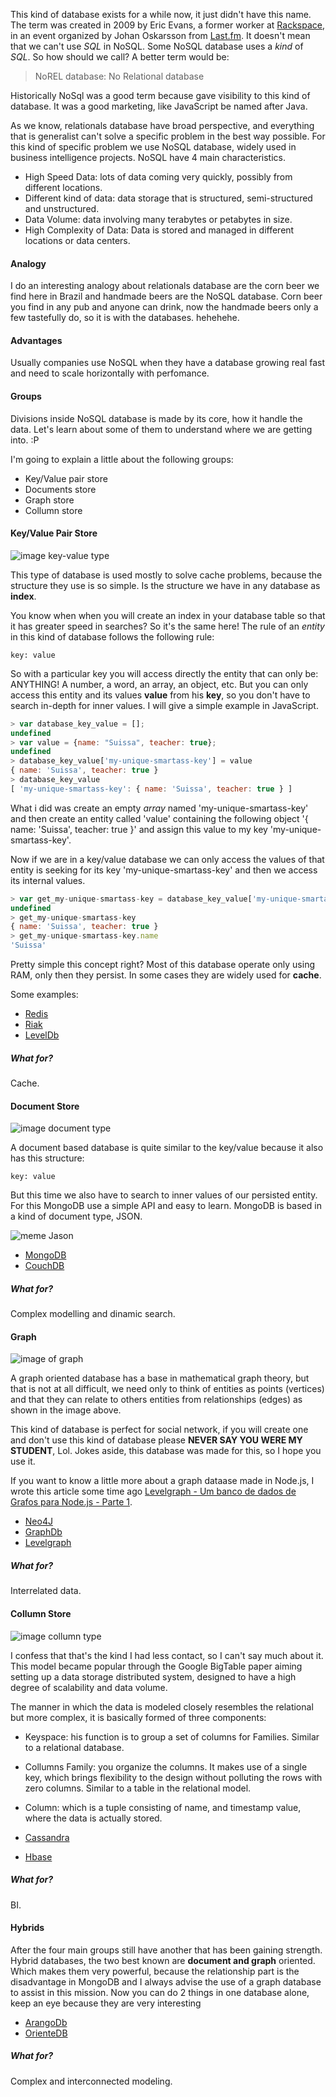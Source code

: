 This kind of database exists for a while now, it just didn't have this name. The term was created in 2009 by Eric Evans, a former worker at [Rackspace](http://www.rackspace.com/), in an event organized by Johan Oskarsson from [Last.fm](Last.fm).
It doesn't mean that we can't use *SQL* in NoSQL. Some NoSQL database uses a *kind* of *SQL*. So how should we call? A better term would be:

> NoREL database: No Relational database

Historically NoSql was a good term because gave visibility to this kind of database. It was a good marketing, like JavaScript be named after Java.

As we know, relationals database have broad perspective, and everything that is generalist can't solve a specific problem in the best way possible. For this kind of specific problem we use NoSQL database, widely used in business intelligence projects.
NoSQL have 4 main characteristics.

- High Speed Data: lots of data coming very quickly, possibly from different locations.
- Different kind of data: data storage that is structured, semi-structured and unstructured.
- Data Volume: data involving many terabytes or petabytes in size.
- High Complexity of Data: Data is stored and managed in different locations or data centers.

#### Analogy

I do an interesting analogy about relationals database are the corn beer we find here in Brazil and handmade beers are the
NoSQL database.
Corn beer you find in any pub and anyone can drink, now the handmade beers only a few tastefully do, so it is with the databases. hehehehe.

#### Advantages

Usually companies use NoSQL when they have a database growing real fast and need to scale horizontally with perfomance.

#### Groups

Divisions inside NoSQL database is made by its core, how it handle the data. Let's learn about some of them to understand where we are getting into. :P

I'm going to explain a little about the following groups:

- Key/Value pair store
- Documents store
- Graph store
- Collumn store

#### Key/Value Pair Store

![image key-value type](https://github.com/Webschool-io/be-mean-instagram/raw/master/apostila/mongodb/images/nosql-type-key-value.png)

This type of database is used mostly to solve cache problems, because the structure they use is so simple. Is the structure we have in any database as **index**.

You know when when you will create an index in your database table so that it has greater speed in searches?
So it's the same here! The rule of an *entity* in this kind of database follows the following rule:

```
key: value
```

So with a particular key you will access directly the entity that can only be: ANYTHING! A number, a word, an array, an object, etc. But you can only access this entity and its values **value** from his **key**, so you don't have to search in-depth for inner values. I will give a simple example in JavaScript.

```js
> var database_key_value = [];
undefined
> var value = {name: "Suissa", teacher: true};
undefined
> database_key_value['my-unique-smartass-key'] = value  
{ name: 'Suissa', teacher: true }
> database_key_value
[ 'my-unique-smartass-key': { name: 'Suissa', teacher: true } ]
```

What i did was create an empty *array* named 'my-unique-smartass-key' and then create an entity called 'value' containing the following object '{ name: 'Suissa', teacher: true }' and assign this value to my key 'my-unique-smartass-key'.

Now if we are in a key/value database we can only access the values of that entity is seeking for its key 'my-unique-smartass-key' and then we access its internal values.

```js
> var get_my-unique-smartass-key = database_key_value['my-unique-smartass-key']
undefined
> get_my-unique-smartass-key
{ name: 'Suissa', teacher: true }
> get_my-unique-smartass-key.name
'Suissa'
```
Pretty simple this concept right? Most of this database operate only using RAM, only then they persist. In some cases they are widely used for **cache**.

Some examples:

- [Redis](http://redis.io/)
- [Riak](http://basho.com/products/riak-kv/)
- [LevelDb](http://leveldb.org/)

##### What for?

Cache.

#### Document Store

![image document type](https://github.com/Webschool-io/be-mean-instagram/raw/master/apostila/mongodb/images/nosql-type-document.png)

A document based database is quite similar to the key/value because it also has this structure:

```
key: value
```

But this time we also have to search to inner values of our persisted entity. For this MongoDB use a simple API and easy to learn.
MongoDB is based in a kind of document type, JSON.

![meme Jason](https://github.com/Webschool-io/be-mean-instagram/raw/master/apostila/mongodb/images/meme-jason.jpg)

- [MongoDB](https://www.mongodb.org/)
- [CouchDB](http://couchdb.apache.org/)

##### What for?

Complex modelling and dinamic search.

#### Graph

![image of graph](https://github.com/Webschool-io/be-mean-instagram/raw/master/apostila/mongodb/images/nosql-type-graph.png)

A  graph oriented database  has a base in mathematical graph theory, but that is not at all difficult, we need only to think of entities as points (vertices) and that they can relate to others entities from relationships (edges) as shown in the image above.

This kind of database is perfect for social network, if you will create one and don't use this kind of database please **NEVER SAY YOU WERE MY STUDENT**, Lol. Jokes aside, this database was made for this, so I hope you use it.

If you want to know a little more about a graph dataase made in Node.js, I wrote this article some time ago  [Levelgraph - Um banco de dados de Grafos para Node.js - Parte 1](http://nomadev.com.br/levelgraph-um-banco-de-dados-de-grafos-para-node-js/).

- [Neo4J](http://neo4j.com/)
- [GraphDb](http://ontotext.com/products/ontotext-graphdb/graphdb-standard/)
- [Levelgraph](http://nomadev.com.br/levelgraph-um-banco-de-dados-de-grafos-para-node-js/)

##### What for?

Interrelated data.

#### Collumn Store

![image collumn type](https://github.com/Webschool-io/be-mean-instagram/raw/master/apostila/mongodb/images/nosql-type-column.png)

I confess that that's the kind I had less contact, so I can't say much about it.
This model became popular through the Google BigTable paper aiming setting up a data storage distributed system, designed to have a high degree of scalability and data volume.

The manner in which the data is modeled closely resembles the relational but more complex, it is basically formed of three components:

- Keyspace: his function is to group a set of columns for Families. Similar to a relational database.

- Collumns Family: you organize the columns. It makes use of a single key, which brings flexibility to the design without polluting the rows with zero columns. Similar to a table in the relational model.

- Column: which is a tuple consisting of name, and timestamp value, where the data is actually stored.

- [Cassandra](http://cassandra.apache.org/)
- [Hbase](http://hbase.apache.org/)

##### What for?

BI.

#### Hybrids

After the four main groups still have another that has been gaining strength. Hybrid databases, the two best known are **document and graph** oriented. Which makes them very powerful, because the relationship part is the disadvantage in MongoDB and I always advise the use of a graph database to assist in this mission. Now you can do 2 things in one database alone, keep an eye because they are very interesting

- [ArangoDb](https://www.arangodb.com/)
- [OrienteDB](http://orientdb.com/orientdb/)

##### What for?

Complex and interconnected modeling.
